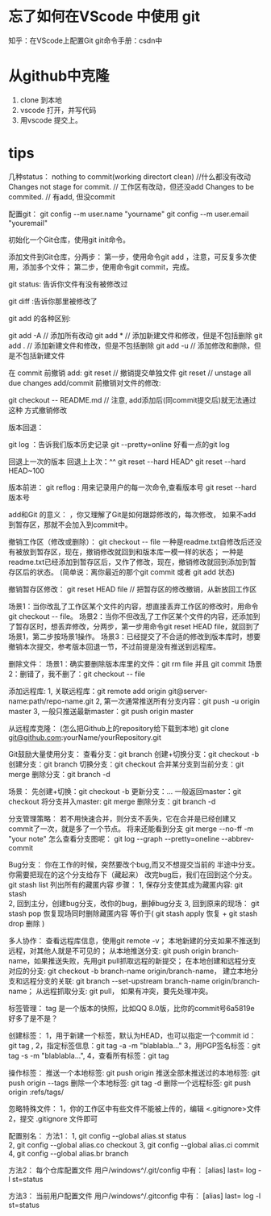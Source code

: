 # 忘了如何在VScode 中使用 git
知乎：在VScode上配置Git
git命令手册：csdn中

# 从github中克隆
1. clone 到本地
2. vscode 打开，并写代码
1. 用vscode 提交上。

# tips
几种status：
nothing to commit(working directort clean) //什么都没有改动
Changes not stage for commit. // 工作区有改动，但还没add
Changes to be commited. // 有add, 但没commit

配置git：
git config --m user.name "yourname"
git config --m user.email "youremail"

初始化一个Git仓库，使用git init命令。

添加文件到Git仓库，分两步：
   第一步，使用命令git add <file>，注意，可反复多次使用，添加多个文件；
   第二步，使用命令git commit，完成。

git status: 告诉你文件有没有被修改过

git diff :告诉你那里被修改了


git add 的各种区别:

   git add -A     // 添加所有改动
   git add *      // 添加新建文件和修改，但是不包括删除
   git add .      // 添加新建文件和修改，但是不包括删除
   git add -u     // 添加修改和删除，但是不包括新建文件

在 commit 前撤销 add:
git reset <file> // 撤销提交单独文件
   git reset        // unstage all due changes
   add/commit 前撤销对文件的修改:

git checkout -- README.md  // 注意, add添加后(同commit提交后)就无法通过这种   方式撤销修改


版本回退：

git log ：告诉我们版本历史记录
git --pretty=online 好看一点的git log

回退上一次的版本 回退上上次：^^
git reset --hard HEAD^ 
git reset --hard HEAD~100

版本前进：
git reflog : 用来记录用户的每一次命令,查看版本号
git reset --hard 版本号

add和Git 的意义：
，你又理解了Git是如何跟踪修改的，每次修改，
如果不add到暂存区，那就不会加入到commit中。

撤销工作区（修改或删除）：
git checkout -- file
一种是readme.txt自修改后还没有被放到暂存区，现在，撤销修改就回到和版本库一模一样的状态；
一种是readme.txt已经添加到暂存区后，又作了修改，现在，撤销修改就回到添加到暂存区后的状态。
(简单说：离你最近的那个git commit 或者 git add 状态)

撤销暂存区修改：
git reset HEAD file // 把暂存区的修改撤销，从新放回工作区

场景1：当你改乱了工作区某个文件的内容，想直接丢弃工作区的修改时，用命令git checkout -- file。
场景2：当你不但改乱了工作区某个文件的内容，还添加到了暂存区时，想丢弃修改，分两步，第一步用命令git reset HEAD file，就回到了场景1，第二步按场景1操作。
场景3：已经提交了不合适的修改到版本库时，想要撤销本次提交，参考版本回退一节，不过前提是没有推送到远程库。

删除文件：
场景1：确实要删除版本库里的文件：git rm file 并且 git commit
场景2：删错了，我不删了：git checkout -- file

添加远程库:
1, 关联远程库：git remote add origin git@server-name:path/repo-name.git
2, 第一次通常推送所有分支内容：git push -u origin master
3, 一般只推送最新master：git push origin master

从远程库克隆：
(怎么把Github上的repository给下载到本地)
git clone git@github.com:yourName/yourRepository.git


Git鼓励大量使用分支：
查看分支：git branch
创建+切换分支：git checkout -b <name>
创建分支：git branch <name>
切换分支：git checkout <name>
合并某分支到当前分支：git merge <name>
删除分支：git branch -d <name>

场景：
先创建+切换：git checkout -b <name>
更新分支：...
一般返回master：git checkout <name>
将分支并入master: git merge <name>
删除分支：git branch -d <name>

分支管理策略：
若不用快速合并，则分支不丢失，它在合并是已经创建又
commit了一次，就是多了一个节点。
将来还能看到分支
git merge --no-ff -m "your note" <name>
怎么查看分支图呢：
git log --graph --pretty=oneline --abbrev-commit

Bug分支：
你在工作的时候，突然要改个bug,而又不想提交当前的
半途中分支。你需要把现在的这个分支给存下（藏起来）
改完bug后，我们在回到这个分支。
git stash list   列出所有的藏匿内容
步骤：
1, 保存分支使其成为藏匿内容: git stash   
2, 回到主分，创建bug分支，改你的bug，删掉bug分支
3, 回到原来的现场：
   git stash pop    恢复现场同时删除藏匿内容
   等价于( git stash apply  恢复 + git stash drop   删除 )


多人协作：
查看远程库信息，使用git remote -v；
本地新建的分支如果不推送到远程，对其他人就是不可见的；
从本地推送分支: git push origin branch-name，如果推送失败，先用git pull抓取远程的新提交；
在本地创建和远程分支对应的分支:
git checkout -b branch-name origin/branch-name，
建立本地分支和远程分支的关联:
git branch --set-upstream branch-name origin/branch-name；
从远程抓取分支: git pull，
如果有冲突，要先处理冲突。


标签管理：
tag 是一个版本的快照，比如QQ 8.0版，比你的commit号6a5819e
好多了是不是？

创建标签：
1，用于新建一个标签，默认为HEAD，也可以指定一个commit id：git tag <name>,
2，指定标签信息：git tag -a <tagname> -m "blablabla..."
3，用PGP签名标签：git tag -s <tagname> -m "blablabla...",
4，查看所有标签：git tag

操作标签：
推送一个本地标签: git push origin <tagname>
推送全部未推送过的本地标签: git push origin --tags
删除一个本地标签: git tag -d <tagname>
删除一个远程标签: git push origin :refs/tags/<tagname>

忽略特殊文件：
1，你的工作区中有些文件不能被上传的，编辑 <.gitignore>文件
2，提交 .gitignore 文件即可

配置别名：
方法1：
1, git config --global alias.st status  
2, git config --global alias.co checkout
3, git config --global alias.ci commit
4, git config --global alias.br branch

方法2：
每个仓库配置文件 用户/windows^/.git/config 中有：
[alias]
  last= log -l
  st=status

方法3：
当前用户配置文件 用户/windows^/.gitconfig 中有：
[alias]
  last= log -l
  st=status